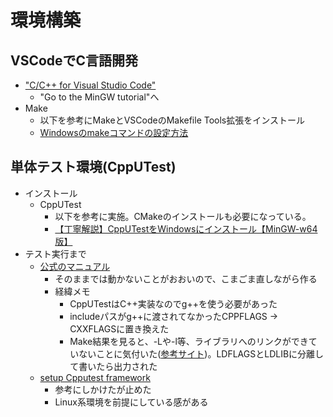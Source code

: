 # 環境構築
## VSCodeでC言語開発
- ["C/C++ for Visual Studio Code"](https://code.visualstudio.com/docs/languages/cpp)
  - "Go to the MinGW tutorial"へ
- Make
  - 以下を参考にMakeとVSCodeのMakefile Tools拡張をインストール
  - [Windowsのmakeコマンドの設定方法](https://zenn.dev/genki86web/articles/6e61c167fbe926)
## 単体テスト環境(CppUTest)
- インストール
  - CppUTest
    - 以下を参考に実施。CMakeのインストールも必要になっている。
    - [【丁寧解説】CppUTestをWindowsにインストール【MinGW-w64版】](https://yukblog.net/cpputest-mingw-install/)
- テスト実行まで
  - [公式のマニュアル](https://cpputest.github.io/manual.html)
    - そのままでは動かないことがおおいので、こまごま直しながら作る
    - 経緯メモ
      - CppUTestはC++実装なのでg++を使う必要があった
      - includeパスがg++に渡されてなかったCPPFLAGS → CXXFLAGSに置き換えた
      - Make結果を見ると、-Lや-l等、ライブラリへのリンクができていないことに気付いた([参考サイト](https://avaler0604.hateblo.jp/entry/2019/01/28/235002))。LDFLAGSとLDLIBに分離して書いたら出力された
  - [setup Cpputest framework](https://matheusmbar.com/bugfree-robot/2019/03/19/set_cppputest_framework.html)
    - 参考にしかけたが止めた
    - Linux系環境を前提にしている感がある